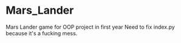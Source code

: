 # Mars_Lander
Mars Lander game for OOP project in first year
Need to fix index.py because it's a fucking mess.
